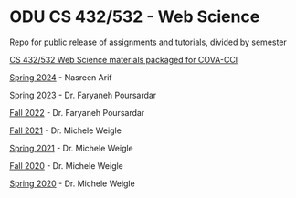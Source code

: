 # ODU CS 432/532 - Web Science 
Repo for public release of assignments and tutorials, divided by semester

[CS 432/532 Web Science materials packaged for COVA-CCI](https://github.com/odu-cs432-websci/public-cova-cci/blob/main/README.md)

[Spring 2024](https://github.com/odu-cs432-websci/public-spr24/blob/main/README.md) - Nasreen Arif

[Spring 2023](spr23/README.md) - Dr. Faryaneh Poursardar

[Fall 2022](fall22/README.md) - Dr. Faryaneh Poursardar

[Fall 2021](fall21/README.md) - Dr. Michele Weigle

[Spring 2021](spr21/README.md) - Dr. Michele Weigle

[Fall 2020](fall20/README.md) - Dr. Michele Weigle

[Spring 2020](spr20/README.md) - Dr. Michele Weigle
